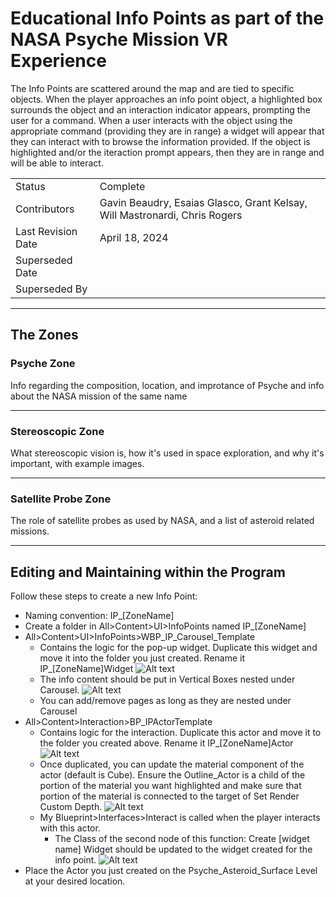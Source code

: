 # Educational Info Points as part of the NASA Psyche Mission VR Experience

The Info Points are scattered around the map and are tied to specific objects. When the player approaches an info point object, a highlighted box surrounds the object and an interaction indicator appears, prompting the user for a command. When a user interacts with the object using the appropriate command (providing they are in range) a widget will appear that they can interact with to browse the information provided. If the object is highlighted and/or the iteraction prompt appears, then they are in range and will be able to interact.

|||
|--|--|
|Status|Complete|
|Contributors|Gavin Beaudry, Esaias Glasco, Grant Kelsay, Will Mastronardi, Chris Rogers|
|Last Revision Date| April 18, 2024 |
|Superseded Date| |
|Superseded By| |
<hr/>

## The Zones
### Psyche Zone
Info regarding the composition, location, and improtance of Psyche and info about the NASA mission of the same name 
<hr/>

### Stereoscopic Zone
What stereoscopic vision is, how it's used in space exploration, and why it's important, with example images.
<hr/>

### Satellite Probe Zone
The role of satellite probes as used by NASA, and a list of asteroid related missions.
<hr/>

## Editing and Maintaining within the Program

Follow these steps to create a new Info Point:

- Naming convention: IP_[ZoneName]
- Create a folder in All>Content>UI>InfoPoints named IP_[ZoneName]
- All>Content>UI>InfoPoints>WBP_IP_Carousel_Template
    - Contains the logic for the pop-up widget. Duplicate this widget and move it into the folder you just created. Rename it IP_[ZoneName]Widget
    ![Alt text](image-4.png)
    - The info content should be put in Vertical Boxes nested under Carousel.
    ![Alt text](image-5.png)
    - You can add/remove pages as long as they are nested under Carousel
- All>Content>Interaction>BP_IPActorTemplate
    - Contains logic for the interaction. Duplicate this actor and move it to the folder you created above. Rename it IP_[ZoneName]Actor
    ![Alt text](image.png)
    - Once duplicated, you can update the material component of the actor (default is Cube). Ensure the Outline_Actor is a child of the portion of the material you want highlighted and make sure that portion of the material is connected to the target of Set Render Custom Depth.
    ![Alt text](image-2.png)
    - My Blueprint>Interfaces>Interact is called when the player interacts with this actor. 
        - The Class of the second node of this function: Create [widget name] Widget should be updated to the widget created for the info point. 
      ![Alt text](image-3.png) 
- Place the Actor you just created on the Psyche_Asteroid_Surface Level at your desired location.


